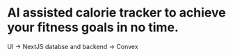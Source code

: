 # AI assisted calorie tracker to achieve your fitness goals in no time.

UI -> NextJS
databse and backend -> Convex
